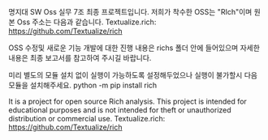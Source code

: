 명지대 SW Oss 실무 7조 최종 프로젝트입니다.
저희가 착수한 OSS는 "RIch"이며 원본 Oss 주소는 다음과 같습니다.
Textualize.rich: https://github.com/Textualize/rich


OSS 수정및 새로운 기능 개발에 대한 진행 내용은 richs 폴더 안에 들어있으며 
자세한 내용은 최종 보고서를 참고하여 주시길 바랍니다.

미리 별도의 모듈 설치 없이 실행이 가능하도록 설정해두었으나
실행이 불가할시 다음 모듈을 설치해주세요.
python -m pip install rich


It is a project for open source Rich analysis. This project is intended for educational purposes and is not intended for theft or unauthorized distribution or commercial use. 
Textualize.rich: https://github.com/Textualize/rich
